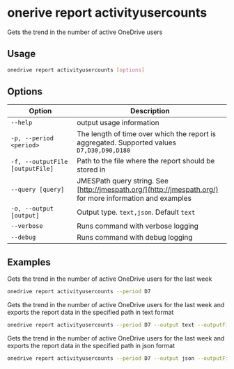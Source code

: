 # onerive report activityusercounts

Gets the trend in the number of active OneDrive users

## Usage

```sh
onedrive report activityusercounts [options]
```

## Options

Option|Description
------|-----------
`--help`|output usage information
`-p, --period <period>`|The length of time over which the report is aggregated. Supported values `D7,D30,D90,D180`
`-f, --outputFile [outputFile]`|Path to the file where the report should be stored in
`--query [query]`|JMESPath query string. See [http://jmespath.org/](http://jmespath.org/) for more information and examples
`-o, --output [output]`|Output type. `text,json`. Default `text`
`--verbose`|Runs command with verbose logging
`--debug`|Runs command with debug logging

## Examples

Gets the trend in the number of active OneDrive users for the last week

```sh
onedrive report activityusercounts --period D7
```

Gets the trend in the number of active OneDrive users for the last week and exports the report data in the specified path in text format

```sh
onedrive report activityusercounts --period D7 --output text --outputFile "activityusercounts.txt"
```

Gets the trend in the number of active OneDrive users for the last week and exports the report data in the specified path in json format

```sh
onedrive report activityusercounts --period D7 --output json --outputFile "activityusercounts.json"
```
